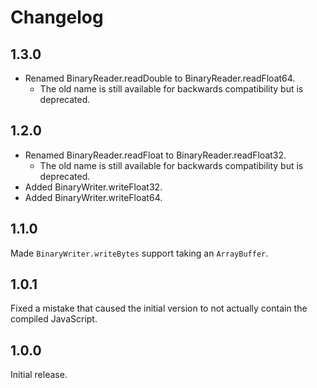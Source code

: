 # Changelog
## 1.3.0

* Renamed BinaryReader.readDouble to BinaryReader.readFloat64.
	* The old name is still available for backwards compatibility but is deprecated.

## 1.2.0

* Renamed BinaryReader.readFloat to BinaryReader.readFloat32.
	* The old name is still available for backwards compatibility but is deprecated.
* Added BinaryWriter.writeFloat32.
* Added BinaryWriter.writeFloat64.

## 1.1.0
Made `BinaryWriter.writeBytes` support taking an `ArrayBuffer`.

## 1.0.1
Fixed a mistake that caused the initial version to not actually contain the compiled JavaScript.

## 1.0.0
Initial release.